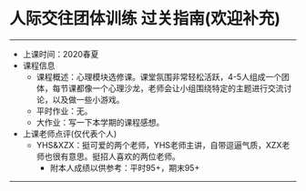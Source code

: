 # 人际交往团体训练      过关指南(欢迎补充)

------------

- 上课时间：2020春夏
- 课程信息
  - 课程概述：心理模块选修课。课堂氛围非常轻松活跃，4-5人组成一个团体，每节课都像一个心理沙龙，老师会让小组围绕特定的主题进行交流讨论，以及做一些小游戏。
  - 平时作业：无。
  - 大作业：写一下本学期的课程感想。
- 上课老师点评(仅代表个人)
  - YHS&XZX：挺可爱的两个老师，YHS老师主讲，自带逗逼气质，XZX老师也很有意思。挺招人喜欢的两位老师。
    - 附本人成绩以供参考：平时95+，期末95+

-------

